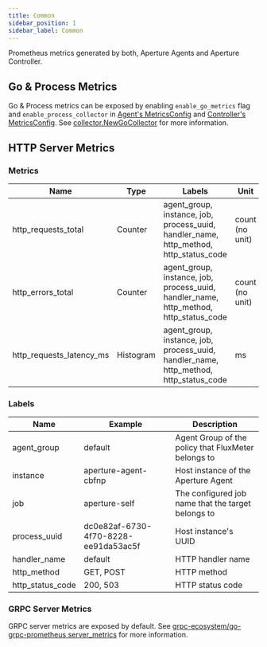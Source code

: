 ```yaml
---
title: Common
sidebar_position: 1
sidebar_label: Common
---
```


Prometheus metrics generated by both, Aperture Agents and Aperture Controller.

## Go & Process Metrics

Go & Process metrics can be exposed by enabling `enable_go_metrics` flag and
`enable_process_collector` in
[Agent's MetricsConfig](references/configuration/agent.md#metrics-config) and
[Controller's MetricsConfig](references/configuration/controller.md#metrics-config).
See
[collector.NewGoCollector](https://pkg.go.dev/github.com/prometheus/client_golang@v1.13.0/prometheus/collectors#NewGoCollector)
for more information.

## HTTP Server Metrics

### Metrics

| Name                     | Type      | Labels                                                                                | Unit            | Description                                     |
| ------------------------ | --------- | ------------------------------------------------------------------------------------- | --------------- | ----------------------------------------------- |
| http_requests_total      | Counter   | agent_group, instance, job, process_uuid, handler_name, http_method, http_status_code | count (no unit) | Total number of requests received               |
| http_errors_total        | Counter   | agent_group, instance, job, process_uuid, handler_name, http_method, http_status_code | count (no unit) | Total number of errors that occurred            |
| http_requests_latency_ms | Histogram | agent_group, instance, job, process_uuid, handler_name, http_method, http_status_code | ms              | Latency of the requests processed by the server |

### Labels

| Name             | Example                              | Description                                         |
| ---------------- | ------------------------------------ | --------------------------------------------------- |
| agent_group      | default                              | Agent Group of the policy that FluxMeter belongs to |
| instance         | aperture-agent-cbfnp                 | Host instance of the Aperture Agent                 |
| job              | aperture-self                        | The configured job name that the target belongs to  |
| process_uuid     | dc0e82af-6730-4f70-8228-ee91da53ac5f | Host instance's UUID                                |
| handler_name     | default                              | HTTP handler name                                   |
| http_method      | GET, POST                            | HTTP method                                         |
| http_status_code | 200, 503                             | HTTP status code                                    |

### GRPC Server Metrics

GRPC server metrics are exposed by default. See
[grpc-ecosystem/go-grpc-prometheus server_metrics](https://pkg.go.dev/github.com/grpc-ecosystem/go-grpc-prometheus#NewServerMetrics)
for more information.
